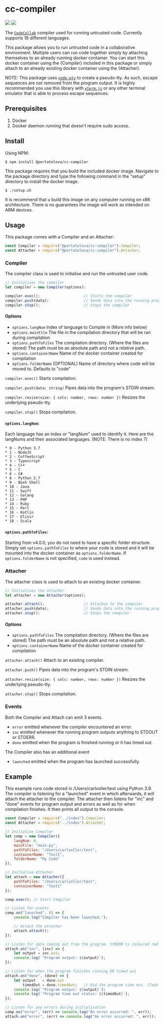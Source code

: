 # cc-compiler

[![](https://img.shields.io/npm/v/@portatolova/cc-compiler.svg)](https://github.com/Portatolova/cc-compiler)
[![](https://img.shields.io/bundlephobia/min/@portatolova/cc-compiler.svg)](https://github.com/Portatolova/cc-compiler)

The [`CodeCollab`](https://codecollab.io) compiler used for running untrusted code. Currently supports 18 different languages.

This package allows you to run untrusted code in a collaborative environment. Multiple users can run code together simply by attaching themselves to an already running docker container. You can start this docker container using the {Compiler} included in this package or simply attach to an already existing docker container using the {Attacher}.

NOTE: This package uses [`node-pty`](https://github.com/microsoft/node-pty) to create a pseudo-tty. As such, escape sequences are not removed from the program output. It is highly recommended you use this library with [`xterm.js`](https://github.com/xtermjs/xterm.js) or any other terminal emulator that is able to process escape sequences.

## Prerequisites
1. Docker
2. Docker daemon running that doesn't require sudo access.

## Install
Using NPM:
```
$ npm install @portatolova/cc-compiler
```
This package requires that you build the included docker image.
Navigate to the package directory and type the following command in the "setup" directory to install the docker image.
```
$ ./setup.sh
```

It is recommend that u build this image on any computer running on x86 architecture. There is no guarantees the image will work as intended on ARM devices.

## Usage

This package comes with a Compiler and an Attacher:
```Javascript
const Compiler = require("@portatolova/cc-compiler").Compiler;
const Attacher = require("@portatolova/cc-compiler").Attacher;
```

### Compiler
The compiler class is used to initialise and run the untrusted user code.

```Javascript
// Initialises the compiler
let compiler = new Compiler(options);

compiler.exec();                    // Starts the compiler
compiler.push(data);                // Sends data into the running program
compiler.stop();                    // Stops the compiler
```

#### Options
  * `options.langNum` Index of language to Compile in (More info below)
  * `options.mainFile` The file in the compilation directory that will be ran during compilation
  * `options.pathToFiles` The compilation directory. (Where the files are stored) The path must be an absolute path and not a relative path.
  * `options.containerName` Name of the docker container created for compilation
  * `options.folderName` (OPTIONAL) Name of directory where code will be moved to. Defaults to "code" 

`compiler.exec()` Starts compilation.

`compiler.push(data: string)` Pipes data into the program's STDIN stream.

`compiler.resize(size: { cols: number, rows: number })` Resizes the underlying pseudo-tty.

`compiler.stop()` Stops compilation.

#### `options.langNum`:
Each language has an index or "langNum" used to identify it. Here are the langNums and their associated languages. (NOTE: There is no index 7)

    * 0 - Python 3.7
    * 1 - NodeJS
    * 2 - CoffeeScript
    * 3 - Typescript
    * 4 - C++
    * 5 - C
    * 6 - C#
    * 8 - Python 2.7
    * 9 - Bash Shell
    * 10 - Java
    * 11 - Swift
    * 12 - Golang
    * 13 - PHP
    * 14 - Ruby
    * 15 - Perl
    * 16 - Kotlin
    * 17 - Elixir
    * 18 - Scala

#### `options.pathToFiles`:
Starting from v4.0.0, you do not need to have a specific folder structure. Simply set `options.pathToFiles` to where your code is stored and it will be mounted into the docker container as `options.folderName`. If `options.folderName` is not specified, `code` is used instead.


### Attacher
The attacher class is used to attach to an existing docker container.

```Javascript
// Initialises the attacher
let attacher = new Attacher(options);

attacher.attach();                  // Attaches to the compiler
attacher.push(data);                // Sends data into the running program
attacher.stop();                    // Stops the compiler
```

#### Options
  * `options.pathToFiles` The compilation directory. (Where the files are stored) The path must be an absolute path and not a relative path.
  * `options.containerName` Name of the docker container created for compilation

`attacher.attach()` Attach to an existing compiler.

`attacher.push()` Pipes data into the program's STDIN stream.

`attacher.resize(size: { cols: number, rows: number })` Resizes the underlying pseudo-tty.

`attacher.stop()` Stops compilation.

### Events
Both the Compiler and Attach can emit 3 events.
* `error` emitted whenever the compiler encountered an error.
* `inc` emitted whenever the running program outputs anything to STDOUT or STDERR.
* `done` emitted when the program is finished running or it has timed out.

The Compiler also has an additional event
* `launched` emitted when the program has launched successfully.

## Example
This example runs code stored in /Users/carlvoller/test using Python 3.9. The compiler is listening for a "launched" event in which afterwards, it will attach the attacher to the compiler. The attacher then listens for "inc" and "done" events for program output and errors as well as for when compilation finishes. It then prints all output to the console.
```Javascript
const Compiler = require("../index").Compiler;
const Attacher = require("../index").Attacher;

// Initialise Compiler
let comp = new Compiler({
    langNum: 0,
    mainFile: "main.py",
    pathToFiles: "/Users/carlvoller/test",
    containerName: "Test1",
    folderName: "My Code"
});

// Initialise Attacher
let attach = new Attacher({
    pathToFiles: "/Users/carlvoller/test",
    containerName: "Test1"
});

comp.exec(); // Start Compiler

// Listen for events
comp.on("launched", () => {
    console.log("Compiler has been launched.");

    // Attach the attacher
    attach.attach();
});

// Listen for data coming out from the program. STDERR is coloured red with escape sequences.
attach.on("inc", (inc) => {
    let output = inc.out;
    console.log(`"Program output: ${output}`);
});

// Listen for when the program finishes running OR timed out
attach.on("done", (done) => {
    let output   = done.out
        timedOut = done.timedOut;   // Did the program time out. (Took > 1 minute)
    console.log(`"Program output: ${output}`);
    console.log(`"Program time out status: ${timedOut}`);
});

// Listen for any errors during initialisation
comp.on("error", (err) => console.log("An error occurred: ", err));
attach.on("error", (err) => console.log("An error occurred: ", err));
```